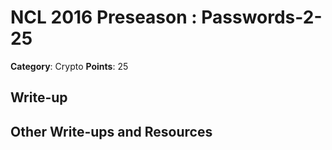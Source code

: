 # NCL 2016 Preseason : Passwords-2-25

__Category__: Crypto
__Points__: 25

## Write-up

## Other Write-ups and Resources
